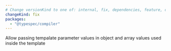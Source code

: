 ```yaml
---
# Change versionKind to one of: internal, fix, dependencies, feature, deprecation, breaking
changeKind: fix
packages:
  - "@typespec/compiler"
---
```


Allow passing tempalate parameter values in object and array values used inside the template
